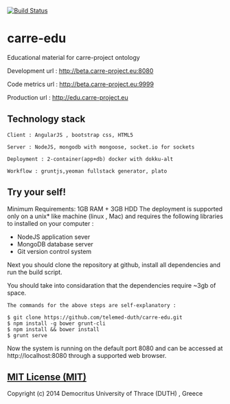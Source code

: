 [![Build Status](https://travis-ci.org/telemed-duth/carre-edu.svg?branch=master)](https://travis-ci.org/telemed-duth/carre-edu)


carre-edu
=========

Educational material for carre-project ontology

Development url : http://beta.carre-project.eu:8080

Code metrics url : http://beta.carre-project.eu:9999

Production url : http://edu.carre-project.eu



Technology stack
----------------
    Client : AngularJS , bootstrap css, HTML5
    
    Server : NodeJS, mongodb with mongoose, socket.io for sockets
    
    Deployment : 2-container(app+db) docker with dokku-alt
    
    Workflow : gruntjs,yeoman fullstack generator, plato
    



Try your self!
--------------
Minimum Requirements: 1GB RAM + 3GB HDD
The deployment is supported only on a unix* like machine (linux , Mac) and requires the following libraries to installed on your computer : 

* NodeJS application sever
* MongoDB database server
* Git version control system

Next you should clone the repository at github, install all dependencies and run the build script.

You should take into considaration that the dependencies require ~3gb of space.

    The commands for the above steps are self-explanatory :
            
    $ git clone https://github.com/telemed-duth/carre-edu.git
    $ npm install -g bower grunt-cli
    $ npm install && bower install
    $ grunt serve
            

Now the system is running on the default port 8080 and can be accessed at http://localhost:8080 through a supported web browser. 


    
[MIT License (MIT)](https://raw.githubusercontent.com/telemed-duth/carre-edu/master/LICENSE.txt)
------------
Copyright (c) 2014 Democritus University of Thrace (DUTH) , Greece
